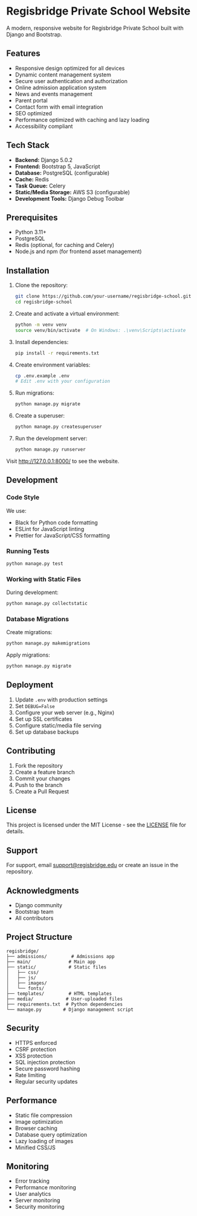 # Regisbridge Private School Website

A modern, responsive website for Regisbridge Private School built with Django and Bootstrap.

## Features

- Responsive design optimized for all devices
- Dynamic content management system
- Secure user authentication and authorization
- Online admission application system
- News and events management
- Parent portal
- Contact form with email integration
- SEO optimized
- Performance optimized with caching and lazy loading
- Accessibility compliant

## Tech Stack

- **Backend:** Django 5.0.2
- **Frontend:** Bootstrap 5, JavaScript
- **Database:** PostgreSQL (configurable)
- **Cache:** Redis
- **Task Queue:** Celery
- **Static/Media Storage:** AWS S3 (configurable)
- **Development Tools:** Django Debug Toolbar

## Prerequisites

- Python 3.11+
- PostgreSQL
- Redis (optional, for caching and Celery)
- Node.js and npm (for frontend asset management)

## Installation

1. Clone the repository:
   ```bash
   git clone https://github.com/your-username/regisbridge-school.git
   cd regisbridge-school
   ```

2. Create and activate a virtual environment:
   ```bash
   python -m venv venv
   source venv/bin/activate  # On Windows: .\venv\Scripts\activate
   ```

3. Install dependencies:
   ```bash
   pip install -r requirements.txt
   ```

4. Create environment variables:
   ```bash
   cp .env.example .env
   # Edit .env with your configuration
   ```

5. Run migrations:
   ```bash
   python manage.py migrate
   ```

6. Create a superuser:
   ```bash
   python manage.py createsuperuser
   ```

7. Run the development server:
   ```bash
   python manage.py runserver
   ```

Visit http://127.0.0.1:8000/ to see the website.

## Development

### Code Style

We use:
- Black for Python code formatting
- ESLint for JavaScript linting
- Prettier for JavaScript/CSS formatting

### Running Tests

```bash
python manage.py test
```

### Working with Static Files

During development:
```bash
python manage.py collectstatic
```

### Database Migrations

Create migrations:
```bash
python manage.py makemigrations
```

Apply migrations:
```bash
python manage.py migrate
```

## Deployment

1. Update `.env` with production settings
2. Set `DEBUG=False`
3. Configure your web server (e.g., Nginx)
4. Set up SSL certificates
5. Configure static/media file serving
6. Set up database backups

## Contributing

1. Fork the repository
2. Create a feature branch
3. Commit your changes
4. Push to the branch
5. Create a Pull Request

## License

This project is licensed under the MIT License - see the [LICENSE](LICENSE) file for details.

## Support

For support, email support@regisbridge.edu or create an issue in the repository.

## Acknowledgments

- Django community
- Bootstrap team
- All contributors

## Project Structure

```
regisbridge/
├── admissions/         # Admissions app
├── main/              # Main app
├── static/            # Static files
│   ├── css/
│   ├── js/
│   ├── images/
│   └── fonts/
├── templates/         # HTML templates
├── media/            # User-uploaded files
├── requirements.txt  # Python dependencies
└── manage.py        # Django management script
```

## Security

- HTTPS enforced
- CSRF protection
- XSS protection
- SQL injection protection
- Secure password hashing
- Rate limiting
- Regular security updates

## Performance

- Static file compression
- Image optimization
- Browser caching
- Database query optimization
- Lazy loading of images
- Minified CSS/JS

## Monitoring

- Error tracking
- Performance monitoring
- User analytics
- Server monitoring
- Security monitoring 